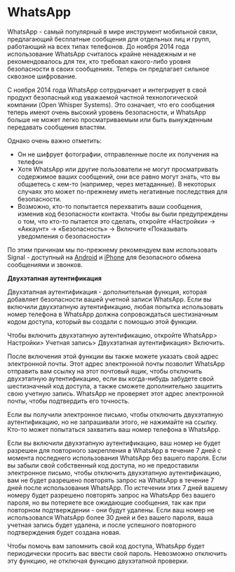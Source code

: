 [Title]: # (WhatsApp)
[Order]: # (3)

# WhatsApp

WhatsApp - самый популярный в мире инструмент мобильной связи, предлагающий бесплатные сообщения для отдельных лиц и групп, работающий на всех типах телефонов. До ноября 2014 года использование WhatsApp считалось крайне ненадежным и не рекомендовалось для тех, кто требовал какого-либо уровня безопасности в своих сообщениях. Теперь он предлагает сильное сквозное шифрование.

С ноября 2014 года WhatsApp сотрудничает и интегрирует в свой продукт безопасный код уважаемой частной технологической компании (Open Whisper Systems). Это означает, что его сообщения теперь имеют очень высокий уровень безопасности, и WhatsApp больше не может легко просматриваемым или быть вынужденным передавать сообщения властям.

Однако очень важно отметить:

* Он не шифрует фотографии, отправленные после их получения на телефон
* Хотя WhatsApp или другие пользователи не могут просматривать содержимое ваших сообщений, они все равно могут знать, что вы общаетесь с кем-то (например, через метаданные). В некоторых случаях это может по-прежнему иметь негативные последствия для безопасности.
* Возможно, кто-то попытается перехватить ваши сообщения, изменив код безопасности контакта. Чтобы вы были предупреждены о том, что кто-то пытается это сделать, откройте «Настройки» -> «Аккаунт» -> «Безопасность» -> Включите «Показывать уведомления о безопасности»

По этим причинам мы по-прежнему рекомендуем вам использовать Signal - доступный на [Android](https://play.google.com/store/apps/details?id=org.thoughtcrime.securesms) и [iPhone](https://itunes.apple.com/ie/app/signal-private-messenger/id874139669) для безопасного обмена сообщениями и звонков.

**Двухэтапная аутентификация**

Двухэтапная аутентификация - дополнительная функция, которая добавляет безопасности вашей учетной записи WhatsApp. Если вы включили двухэтапную аутентификацию, любая попытка использовать номер телефона в WhatsApp должна сопровождаться шестизначным кодом доступа, который вы создали с помощью этой функции.

Чтобы включить двухэтапную аутентификацию, откройте WhatsApp> Настройки> Учетная запись> Двухэтапная аутентификация> Включить.

После включения этой функции вы также можете указать свой адрес электронной почты. Этот адрес электронной почты позволит WhatsApp отправить вам ссылку на этот почтовый ящик, чтобы отключить двухэтапную аутентификацию, если вы когда-нибудь забудете свой шестизначный код доступа, а также сможете дополнительно защитить свою учетную запись. WhatsApp не проверяет этот адрес электронной почты, чтобы подтвердить его точность. 

Если вы получили электронное письмо, чтобы отключить двухэтапную аутентификацию, но не запрашивали этого, не нажимайте на ссылку. Кто-то может попытаться захватить ваш номер телефона в WhatsApp.

Если вы включили двухэтапную аутентификацию, ваш номер не будет разрешен для повторного закрепления в WhatsApp в течение 7 дней с момента последнего использования WhatsApp без вашего пароля. Если вы забыли свой собственный код доступа, но не предоставили электронное письмо, чтобы отключить двухэтапную аутентификацию, вам не будет разрешено повторять запрос на WhatsApp в течение 7 дней после использования WhatsApp. По истечении этих 7 дней вашему номеру будет разрешено повторять запрос на WhatsApp без вашего пароля, но вы потеряете все ожидающие сообщения, так как при повторном подтверждении - они будут удалены. Если ваш номер не использовался WhatsApp более 30 дней  и без вашего пароля, ваша учетная запись будет удалена, и после успешного повторного подтверждения будет создана новая.

Чтобы помочь вам запомнить свой код доступа, WhatsApp будет периодически просить вас ввести свой пароль. Невозможно отключить эту функцию, не отключая функцию двухэтапной проверки.